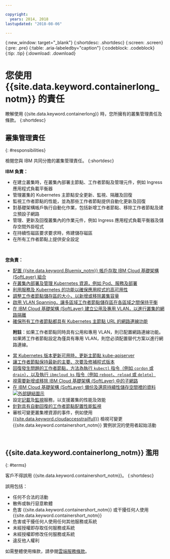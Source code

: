 ```yaml
---

copyright:
  years: 2014, 2018
lastupdated: "2018-08-06"

---
```


{:new_window: target="_blank"}
{:shortdesc: .shortdesc}
{:screen: .screen}
{:pre: .pre}
{:table: .aria-labeledby="caption"}
{:codeblock: .codeblock}
{:tip: .tip}
{:download: .download}



# 您使用 {{site.data.keyword.containerlong_notm}} 的責任
瞭解使用 {{site.data.keyword.containerlong}} 時，您所擁有的叢集管理責任及條款。
{:shortdesc}

## 叢集管理責任
{: #responsibilities}

檢閱您與 IBM 共同分擔的叢集管理責任。
{:shortdesc}

**IBM 負責：**

- 在建立叢集時，在叢集內部署主節點、工作者節點及管理元件，例如 Ingress 應用程式負載平衡器
- 管理叢集的 Kubernetes 主節點安全更新、監視、隔離及回復
- 監視工作者節點的性能，並為那些工作者節點提供自動化更新及回復
- 對基礎架構帳戶執行自動化作業，包括新增工作者節點、移除工作者節點及建立預設子網路
- 管理、更新及回復叢集內的作業元件，例如 Ingress 應用程式負載平衡器及儲存空間外掛程式
- 在持續性磁區要求要求時，佈建儲存磁區
- 在所有工作者節點上提供安全設定

</br>

**您負責：**

- [配置 {{site.data.keyword.Bluemix_notm}} 帳戶存取 IBM Cloud 基礎架構 (SoftLayer) 組合](cs_troubleshoot_clusters.html#cs_credentials)
- [在叢集內部署及管理 Kubernetes 資源，例如 Pod、服務及部署](cs_app.html#app_cli)
- [利用服務及 Kubernetes 的功能以確保應用程式的高可用性](cs_app.html#highly_available_apps)
- [調整工作者節點儲存區的大小，以新增或移除叢集容量](cs_clusters.html#add_workers)
- [啟用 VLAN Spanning，讓多區域工作者節點儲存區在各區域之間保持平衡](cs_clusters.html#ha_clusters)
- [在 IBM Cloud 基礎架構 (SoftLayer) 建立公用及專用 VLAN，以進行叢集的網路隔離](/docs/infrastructure/vlans/getting-started.html#getting-started-with-vlans)
- [確保所有工作者節點都具有 Kubernetes 主節點 URL 的網路連線功能](cs_firewall.html#firewall) <p>**附註**：如果工作者節點同時具有公用和專用 VLAN，則已配置網路連線功能。如果將工作者節點設定為僅具有專用 VLAN，則您必須配置替代方案以進行網路連線。</p>
- [當 Kubernetes 版本更新可用時，更新主節點 kube-apiserver](cs_cluster_update.html#master)
- [讓工作者節點保持最新的主要、次要及修補程式版本](cs_cluster_update.html#worker_node)
- [回復發生問題的工作者節點，方法為執行 `kubectl` 指令（例如 `cordon` 或 `drain`），以及執行 `ibmcloud ks` 指令（例如 `reboot`、`reload` 或 `delete`）](cs_cli_reference.html#cs_worker_reboot)
- [視需要新增或移除 IBM Cloud 基礎架構 (SoftLayer) 中的子網路](cs_subnets.html#subnets)
- [在 IBM Cloud 基礎架構 (SoftLayer) 備份及還原持續性儲存空間裡的資料 ![外部鏈結圖示](../icons/launch-glyph.svg "外部鏈結圖示")](../services/RegistryImages/ibm-backup-restore/index.html)
- 設定[記載](cs_health.html#logging)及[監視](cs_health.html#view_metrics)服務，以支援叢集的性能及效能
- [針對具有自動回復的工作者節點配置性能監視](cs_health.html#autorecovery)
- 審核可變更叢集裡資源的事件，例如使用 [{{site.data.keyword.cloudaccesstrailfull}}](cs_at_events.html#at_events) 檢視可變更 {{site.data.keyword.containershort_notm}} 實例狀況的使用者起始活動

<br />


## {{site.data.keyword.containerlong_notm}} 濫用
{: #terms}

客戶不得誤用 {{site.data.keyword.containershort_notm}}。
{:shortdesc}

誤用包括：

*   任何不合法的活動
*   散佈或執行惡意軟體
*   危害 {{site.data.keyword.containershort_notm}} 或干擾任何人使用 {{site.data.keyword.containershort_notm}}
*   危害或干擾任何人使用任何其他服務或系統
*   未經授權即存取任何服務或系統
*   未經授權即修改任何服務或系統
*   違反他人權利


如需整體使用條款，請參閱[雲端服務條款](https://console.bluemix.net/docs/overview/terms-of-use/notices.html#terms)。
